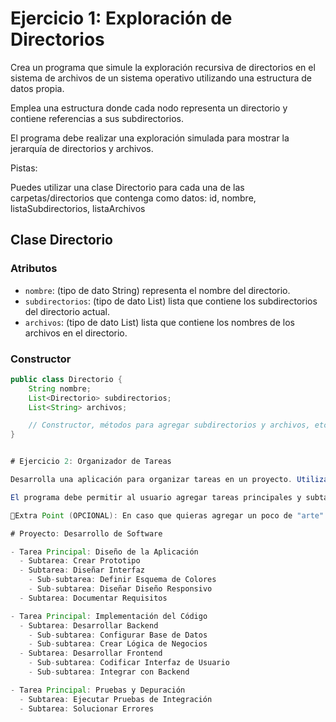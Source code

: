 # Ejercicio 1: Exploración de Directorios

Crea un programa que simule la exploración recursiva de directorios en el sistema de archivos de un sistema operativo utilizando una estructura de datos propia. 

Emplea una estructura donde cada nodo representa un directorio y contiene referencias a sus subdirectorios. 

El programa debe realizar una exploración simulada para mostrar la jerarquía de directorios y archivos.

Pistas: 

Puedes utilizar una clase Directorio para cada una de las carpetas/directorios que contenga como datos: id, nombre, listaSubdirectorios, listaArchivos

## Clase Directorio

### Atributos
- `nombre`: (tipo de dato String) representa el nombre del directorio.
- `subdirectorios`: (tipo de dato List<Directorio>) lista que contiene los subdirectorios del directorio actual.
- `archivos`: (tipo de dato List<String>) lista que contiene los nombres de los archivos en el directorio.

### Constructor
```java
public class Directorio {
    String nombre;
    List<Directorio> subdirectorios;
    List<String> archivos;

    // Constructor, métodos para agregar subdirectorios y archivos, etc.
}


# Ejercicio 2: Organizador de Tareas

Desarrolla una aplicación para organizar tareas en un proyecto. Utiliza la recursividad para crear una estructura jerárquica de tareas. Cada tarea puede tener subtareas asociadas, y estas subtareas también pueden tener sus propias subtareas, creando así una estructura de "árbol de tareas".

El programa debe permitir al usuario agregar tareas principales y subtareas de manera recursiva. Además, debe ofrecer la capacidad de visualizar la estructura completa de tareas con sus respectivas subtareas.

📝Extra Point (OPCIONAL): En caso que quieras agregar un poco de "arte" al ejercicio, puedes proponer que las estructuras que se muestren por pantalla sean dibujadas mediante ascii. 

# Proyecto: Desarrollo de Software

- Tarea Principal: Diseño de la Aplicación
  - Subtarea: Crear Prototipo
  - Subtarea: Diseñar Interfaz
    - Sub-subtarea: Definir Esquema de Colores
    - Sub-subtarea: Diseñar Diseño Responsivo
  - Subtarea: Documentar Requisitos

- Tarea Principal: Implementación del Código
  - Subtarea: Desarrollar Backend
    - Sub-subtarea: Configurar Base de Datos
    - Sub-subtarea: Crear Lógica de Negocios
  - Subtarea: Desarrollar Frontend
    - Sub-subtarea: Codificar Interfaz de Usuario
    - Sub-subtarea: Integrar con Backend

- Tarea Principal: Pruebas y Depuración
  - Subtarea: Ejecutar Pruebas de Integración
  - Subtarea: Solucionar Errores
